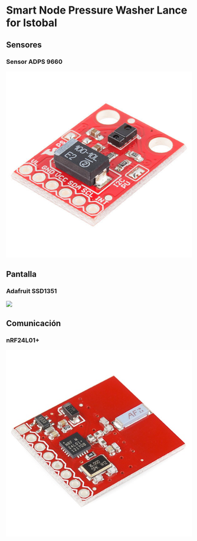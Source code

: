 # Smart Node Pressure Washer Lance for Istobal

## Sensores
### Sensor ADPS 9660

![](resources/img/adps9660.jpg)

## Pantalla
### Adafruit SSD1351

![](resources/img/SSD1351.jpg)
## Comunicación
### nRF24L01+

![](resources/img/nRF24L01%2B_Modulo%20radiofrecuencia.jpg)
